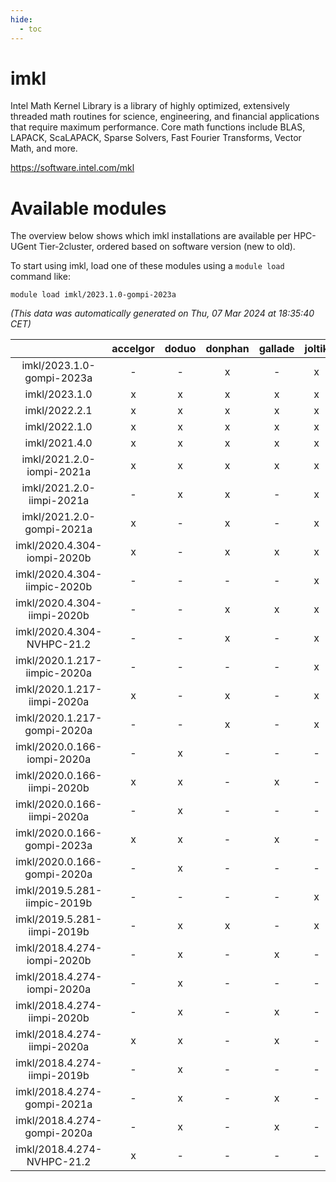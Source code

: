 ```yaml
---
hide:
  - toc
---
```


imkl
====


Intel Math Kernel Library is a library of highly optimized, extensively threaded math routines for science, engineering, and financial applications that require maximum performance. Core math functions include BLAS, LAPACK, ScaLAPACK, Sparse Solvers, Fast Fourier Transforms, Vector Math, and more.

https://software.intel.com/mkl
# Available modules


The overview below shows which imkl installations are available per HPC-UGent Tier-2cluster, ordered based on software version (new to old).

To start using imkl, load one of these modules using a `module load` command like:

```shell
module load imkl/2023.1.0-gompi-2023a
```

*(This data was automatically generated on Thu, 07 Mar 2024 at 18:35:40 CET)*  

| |accelgor|doduo|donphan|gallade|joltik|skitty|
| :---: | :---: | :---: | :---: | :---: | :---: | :---: |
|imkl/2023.1.0-gompi-2023a|-|-|x|-|x|x|
|imkl/2023.1.0|x|x|x|x|x|x|
|imkl/2022.2.1|x|x|x|x|x|x|
|imkl/2022.1.0|x|x|x|x|x|x|
|imkl/2021.4.0|x|x|x|x|x|x|
|imkl/2021.2.0-iompi-2021a|x|x|x|x|x|x|
|imkl/2021.2.0-iimpi-2021a|-|x|x|-|x|x|
|imkl/2021.2.0-gompi-2021a|x|-|x|-|x|x|
|imkl/2020.4.304-iompi-2020b|x|-|x|x|x|x|
|imkl/2020.4.304-iimpic-2020b|-|-|-|-|x|-|
|imkl/2020.4.304-iimpi-2020b|-|-|x|x|x|x|
|imkl/2020.4.304-NVHPC-21.2|-|-|x|-|x|-|
|imkl/2020.1.217-iimpic-2020a|-|-|-|-|x|-|
|imkl/2020.1.217-iimpi-2020a|x|-|x|-|x|x|
|imkl/2020.1.217-gompi-2020a|-|-|x|-|x|x|
|imkl/2020.0.166-iompi-2020a|-|x|-|-|-|-|
|imkl/2020.0.166-iimpi-2020b|x|x|-|x|-|-|
|imkl/2020.0.166-iimpi-2020a|-|x|-|-|-|-|
|imkl/2020.0.166-gompi-2023a|x|x|-|x|-|-|
|imkl/2020.0.166-gompi-2020a|-|x|-|-|-|-|
|imkl/2019.5.281-iimpic-2019b|-|-|-|-|x|-|
|imkl/2019.5.281-iimpi-2019b|-|x|x|-|x|x|
|imkl/2018.4.274-iompi-2020b|-|x|-|x|-|-|
|imkl/2018.4.274-iompi-2020a|-|x|-|-|-|-|
|imkl/2018.4.274-iimpi-2020b|-|x|-|x|-|-|
|imkl/2018.4.274-iimpi-2020a|x|x|-|x|-|-|
|imkl/2018.4.274-iimpi-2019b|-|x|-|-|-|-|
|imkl/2018.4.274-gompi-2021a|-|x|-|x|-|-|
|imkl/2018.4.274-gompi-2020a|-|x|-|x|-|-|
|imkl/2018.4.274-NVHPC-21.2|x|-|-|-|-|-|

